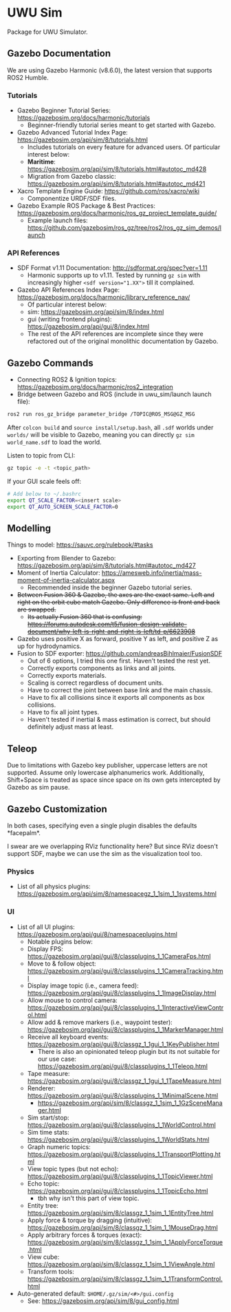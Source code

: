 # UWU Sim

Package for UWU Simulator.

## Gazebo Documentation

We are using Gazebo Harmonic (v8.6.0), the latest version that supports ROS2 Humble.

### Tutorials

- Gazebo Beginner Tutorial Series: <https://gazebosim.org/docs/harmonic/tutorials>
  - Beginner-friendly tutorial series meant to get started with Gazebo.
- Gazebo Advanced Tutorial Index Page: <https://gazebosim.org/api/sim/8/tutorials.html>
  - Includes tutorials on every feature for advanced users. Of particular interest below:
  - **Maritime**: <https://gazebosim.org/api/sim/8/tutorials.html#autotoc_md428>
  - Migration from Gazebo classic: <https://gazebosim.org/api/sim/8/tutorials.html#autotoc_md421>
- Xacro Template Engine Guide: <https://github.com/ros/xacro/wiki>
  - Componentize URDF/SDF files.
- Gazebo Example ROS Package & Best Practices: <https://gazebosim.org/docs/harmonic/ros_gz_project_template_guide/>
  - Example launch files: <https://github.com/gazebosim/ros_gz/tree/ros2/ros_gz_sim_demos/launch>

### API References

- SDF Format v1.11 Documentation: <http://sdformat.org/spec?ver=1.11>
  - Harmonic supports up to v1.11. Tested by running `gz sim` with increasingly higher `<sdf version="1.XX">` till it complained.
- Gazebo API References Index Page: <https://gazebosim.org/docs/harmonic/library_reference_nav/>
  - Of particular interest below:
  - sim: <https://gazebosim.org/api/sim/8/index.html>
  - gui (writing frontend plugins): <https://gazebosim.org/api/gui/8/index.html>
  - The rest of the API references are incomplete since they were refactored out of the original monolithic documentation by Gazebo.

## Gazebo Commands

- Connecting ROS2 & Ignition topics: <https://gazebosim.org/docs/harmonic/ros2_integration>
- Bridge between Gazebo and ROS (include in uwu_sim/launch launch file):

```sh
ros2 run ros_gz_bridge parameter_bridge /TOPIC@ROS_MSG@GZ_MSG
```

After `colcon build` and `source install/setup.bash`, all `.sdf` worlds under `worlds/` will be visible to Gazebo, meaning you can directly `gz sim world_name.sdf` to load the world.

Listen to topic from CLI:

```sh
gz topic -e -t <topic_path>
```

If your GUI scale feels off:

```sh
# Add below to ~/.bashrc
export QT_SCALE_FACTOR=<insert scale>
export QT_AUTO_SCREEN_SCALE_FACTOR=0
```

## Modelling

Things to model: <https://sauvc.org/rulebook/#tasks>

- Exporting from Blender to Gazebo: <https://gazebosim.org/api/sim/8/tutorials.html#autotoc_md427>
- Moment of Inertia Calculator: <https://amesweb.info/inertia/mass-moment-of-inertia-calculator.aspx>
  - Recommended inside the beginner Gazebo tutorial series.
- ~~Between Fusion 360 & Gazebo, the axes are the exact same. Left and right on the orbit cube match Gazebo. Only difference is front and back are swapped.~~
  - ~~Its actually Fusion 360 that is confusing: <https://forums.autodesk.com/t5/fusion-design-validate-document/why-left-is-right-and-right-is-left/td-p/6623908>~~
- Gazebo uses positive X as forward, positive Y as left, and positive Z as up for hydrodynamics.
- Fusion to SDF exporter: <https://github.com/andreasBihlmaier/FusionSDF>
  - Out of 6 options, I tried this one first. Haven't tested the rest yet.
  - Correctly exports components as links and all joints.
  - Correctly exports materials.
  - Scaling is correct regardless of document units.
  - Have to correct the joint between base link and the main chassis.
  - Have to fix all collisions since it exports all components as box collisions.
  - Have to fix all joint types.
  - Haven't tested if inertial & mass estimation is correct, but should definitely adjust mass at least.

## Teleop

Due to limitations with Gazebo key publisher, uppercase letters are not supported. Assume only lowercase alphanumerics work. Additionally, Shift+Space is treated as space since space on its own gets intercepted by Gazebo as sim pause.

## Gazebo Customization

In both cases, specifying even a single plugin disables the defaults \*facepalm\*.

I swear are we overlapping RViz functionality here? But since RViz doesn't support SDF, maybe we can use the sim as the visualization tool too.

### Physics

- List of all physics plugins: <https://gazebosim.org/api/sim/8/namespacegz_1_1sim_1_1systems.html>

### UI

- List of all UI plugins: <https://gazebosim.org/api/gui/8/namespaceplugins.html>
  - Notable plugins below:
  - Display FPS: <https://gazebosim.org/api/gui/8/classplugins_1_1CameraFps.html>
  - Move to & follow object: <https://gazebosim.org/api/gui/8/classplugins_1_1CameraTracking.html>
  - Display image topic (i.e., camera feed): <https://gazebosim.org/api/gui/8/classplugins_1_1ImageDisplay.html>
  - Allow mouse to control camera: <https://gazebosim.org/api/gui/8/classplugins_1_1InteractiveViewControl.html>
  - Allow add & remove markers (i.e., waypoint tester): <https://gazebosim.org/api/gui/8/classplugins_1_1MarkerManager.html>
  - Receive all keyboard events: <https://gazebosim.org/api/gui/8/classgz_1_1gui_1_1KeyPublisher.html>
    - There is also an opinionated teleop plugin but its not suitable for our use case: <https://gazebosim.org/api/gui/8/classplugins_1_1Teleop.html>
  - Tape measure: <https://gazebosim.org/api/gui/8/classgz_1_1gui_1_1TapeMeasure.html>
  - Renderer: <https://gazebosim.org/api/gui/8/classplugins_1_1MinimalScene.html>
    - <https://gazebosim.org/api/sim/8/classgz_1_1sim_1_1GzSceneManager.html>
  - Sim start/stop: <https://gazebosim.org/api/gui/8/classplugins_1_1WorldControl.html>
  - Sim time stats: <https://gazebosim.org/api/gui/8/classplugins_1_1WorldStats.html>
  - Graph numeric topics: <https://gazebosim.org/api/gui/8/classplugins_1_1TransportPlotting.html>
  - View topic types (but not echo): <https://gazebosim.org/api/gui/8/classplugins_1_1TopicViewer.html>
  - Echo topic: <https://gazebosim.org/api/gui/8/classplugins_1_1TopicEcho.html>
    - tbh why isn't this part of view topic.
  - Entity tree: <https://gazebosim.org/api/sim/8/classgz_1_1sim_1_1EntityTree.html>
  - Apply force & torque by dragging (intuitive): <https://gazebosim.org/api/sim/8/classgz_1_1sim_1_1MouseDrag.html>
  - Apply arbitrary forces & torques (exact): <https://gazebosim.org/api/sim/8/classgz_1_1sim_1_1ApplyForceTorque.html>
  - View cube: <https://gazebosim.org/api/sim/8/classgz_1_1sim_1_1ViewAngle.html>
  - Transform tools: <https://gazebosim.org/api/sim/8/classgz_1_1sim_1_1TransformControl.html>
- Auto-generated default: `$HOME/.gz/sim/<#>/gui.config`
  - See: <https://gazebosim.org/api/sim/8/gui_config.html>
